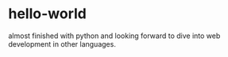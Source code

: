 # hello-world
almost finished with python and looking forward to dive into web development in other languages.
